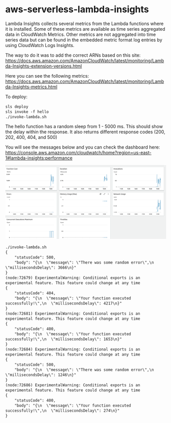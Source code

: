 # aws-serverless-lambda-insights
Lambda Insights collects several metrics from the Lambda functions where it is installed. Some of these metrics are available as time series aggregated data in CloudWatch Metrics. Other metrics are not aggregated into time series data but can be found in the embedded metric format log entries by using CloudWatch Logs Insights.



The way to do it was to add the correct ARNs based on this site: https://docs.aws.amazon.com/AmazonCloudWatch/latest/monitoring/Lambda-Insights-extension-versions.html

Here you can see the following metrics: https://docs.aws.amazon.com/AmazonCloudWatch/latest/monitoring/Lambda-Insights-metrics.html

To deploy:
```
sls deploy
sls invoke -f hello
./invoke-lambda.sh
```

The hello function has a random sleep from 1 - 5000 ms.  This should show the delay within the response.  It also returns different response codes (200, 202, 400, 404, and 500)

You will see the messages below and you can check the dashboard here: https://console.aws.amazon.com/cloudwatch/home?region=us-east-1#lambda-insights:performance

![dashboard](lambda-insights.png)

```
./invoke-lambda.sh 
{
    "statusCode": 500,
    "body": "{\n  \"message\": \"There was some random error\",\n  \"millisecondsDelay\": 3666\n}"
}
(node:72679) ExperimentalWarning: Conditional exports is an experimental feature. This feature could change at any time
{
    "statusCode": 404,
    "body": "{\n  \"message\": \"Your function executed successfully!\",\n  \"millisecondsDelay\": 4217\n}"
}
(node:72681) ExperimentalWarning: Conditional exports is an experimental feature. This feature could change at any time
{
    "statusCode": 400,
    "body": "{\n  \"message\": \"Your function executed successfully!\",\n  \"millisecondsDelay\": 1653\n}"
}
(node:72684) ExperimentalWarning: Conditional exports is an experimental feature. This feature could change at any time
{
    "statusCode": 500,
    "body": "{\n  \"message\": \"There was some random error\",\n  \"millisecondsDelay\": 1246\n}"
}
(node:72686) ExperimentalWarning: Conditional exports is an experimental feature. This feature could change at any time
{
    "statusCode": 400,
    "body": "{\n  \"message\": \"Your function executed successfully!\",\n  \"millisecondsDelay\": 274\n}"
}
```